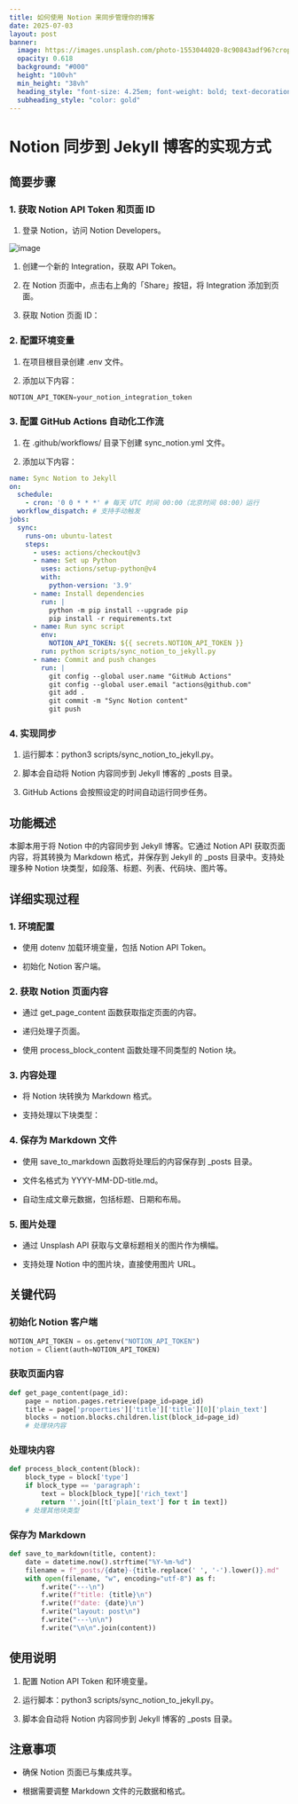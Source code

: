 ```yaml
---
title: 如何使用 Notion 来同步管理你的博客
date: 2025-07-03
layout: post
banner:
  image: https://images.unsplash.com/photo-1553044020-8c90843adf96?crop=entropy&cs=tinysrgb&fit=max&fm=jpg&ixid=M3w2OTIwMzJ8MHwxfHJhbmRvbXx8fHx8fHx8fDE3NTE1Njc0NDd8&ixlib=rb-4.1.0&q=80&w=1080
  opacity: 0.618
  background: "#000"
  height: "100vh"
  min_height: "38vh"
  heading_style: "font-size: 4.25em; font-weight: bold; text-decoration: underline"
  subheading_style: "color: gold"
---
```


# Notion 同步到 Jekyll 博客的实现方式

## 简要步骤

### 1. 获取 Notion API Token 和页面 ID

1. 登录 Notion，访问 Notion Developers。

![image](https://prod-files-secure.s3.us-west-2.amazonaws.com/a7a0cc5a-89b9-4cda-8686-1fba0ca52f40/d19c1afe-dea5-4312-9333-786b0ba83054/image.png?X-Amz-Algorithm=AWS4-HMAC-SHA256&X-Amz-Content-Sha256=UNSIGNED-PAYLOAD&X-Amz-Credential=ASIAZI2LB466UMA2Y3HE%2F20250703%2Fus-west-2%2Fs3%2Faws4_request&X-Amz-Date=20250703T183047Z&X-Amz-Expires=3600&X-Amz-Security-Token=IQoJb3JpZ2luX2VjEBIaCXVzLXdlc3QtMiJHMEUCIGNXq%2B%2FREKGmLA1XrEoKvI3qXuzA811nT1R0%2BssMVyvbAiEA%2F56Zmz8CS2jq%2B6gxB%2F%2BLfOFXjFKoTU%2Fe0Ph1MEuwn38q%2FwMIGxAAGgw2Mzc0MjMxODM4MDUiDJyX%2Faz2CpgJl9KnayrcA4zCSG0TumgNZIDFx9OFoqaUp2NwiRBdV4GwA75qphzTtTewgGlz33x7qlIVyUzRyAx38R97Du4mwdJdIEBW082m6SUHCzYVGYiO8AHjIKmZDYbUeuwLyVGSwQEXhl35sCuQsutRCG%2BQJAUNwfcKMM4x5GgWUnBW6vQcafi2sN6QQEeIPDQZMUyyO2OAL6%2BMXjdU%2FAi03H7ksxr7w2GBgItm6Ih5CKPxEilDyJfw3SklMqSX9rKPtxjPB4aqGWf%2Fv4CcfTf5grwHuvWJ2GX0OoV%2FFB4IZT%2FFNbnJdm4s8uPNuUpfncudjZdAs6uXrlyoxueoQmW9%2FeLFg6hhotnEzLgbxAwhkOPqm2zMpRaaTfxQ3Vek5mkx2ioLy%2FCc1NlDQ2U7HXLY45PtZpOru3bXeC4x9kgpG82NEJFOwb5hCrLZmv%2B6eG7XW%2BTbhepOrAe7UCzdEIFOgKP5n1tlBc%2FrpKBHDIBX34VsayEBzH4cZwLu%2FroUyUz1P1Qy0x3rvJ10iUjRDO%2B4bZj%2FLxbYF%2BnoDrAzfG9r2SQWk2tjvfsqSLnhHFiDnRQolAAM5Z%2BDNcCUSkyHgzw1a6J9gyVugFDA3vaMGzfi7eWOswMS0mkZ9sWBord0MZxri329BZ3dMISQm8MGOqUBMgCoG4ccw%2F%2FkOfRM1Cxz%2FJMJo%2FzRJuFPTsuQ2vmMkS4g3z%2B9SpjZEWaEb2mf9RR3MRewJUGdxMtw9sGiy4bWIzVGzfmJL0cJRig%2Bf1pK0jJXmIMxDLqIW2ddugfPwg2FPT9eu5tFhIX5GKqaCNCOZOHGrJs7m9J6bJrH0qnDdg8afzncDSii7B%2FTQBO0UIV6wD%2FPWowp0n9me1PXQLEs81PErDad&X-Amz-Signature=40adae8c44b54230f3dc758dc39a4de28d676e862f4b163e0039529e6dc45a15&X-Amz-SignedHeaders=host&x-amz-checksum-mode=ENABLED&x-id=GetObject)

1. 创建一个新的 Integration，获取 API Token。

1. 在 Notion 页面中，点击右上角的「Share」按钮，将 Integration 添加到页面。

1. 获取 Notion 页面 ID：


### 2. 配置环境变量

1. 在项目根目录创建 .env 文件。

1. 添加以下内容：

```javascript
NOTION_API_TOKEN=your_notion_integration_token
```

### 3. 配置 GitHub Actions 自动化工作流

1. 在 .github/workflows/ 目录下创建 sync_notion.yml 文件。

1. 添加以下内容：

```yaml
name: Sync Notion to Jekyll
on:
  schedule:
    - cron: '0 0 * * *' # 每天 UTC 时间 00:00（北京时间 08:00）运行
  workflow_dispatch: # 支持手动触发
jobs:
  sync:
    runs-on: ubuntu-latest
    steps:
      - uses: actions/checkout@v3
      - name: Set up Python
        uses: actions/setup-python@v4
        with:
          python-version: '3.9'
      - name: Install dependencies
        run: |
          python -m pip install --upgrade pip
          pip install -r requirements.txt
      - name: Run sync script
        env:
          NOTION_API_TOKEN: ${{ secrets.NOTION_API_TOKEN }}
        run: python scripts/sync_notion_to_jekyll.py
      - name: Commit and push changes
        run: |
          git config --global user.name "GitHub Actions"
          git config --global user.email "actions@github.com"
          git add .
          git commit -m "Sync Notion content"
          git push
```

### 4. 实现同步

1. 运行脚本：python3 scripts/sync_notion_to_jekyll.py。

1. 脚本会自动将 Notion 内容同步到 Jekyll 博客的 _posts 目录。

1. GitHub Actions 会按照设定的时间自动运行同步任务。

## 功能概述

本脚本用于将 Notion 中的内容同步到 Jekyll 博客。它通过 Notion API 获取页面内容，将其转换为 Markdown 格式，并保存到 Jekyll 的 _posts 目录中。支持处理多种 Notion 块类型，如段落、标题、列表、代码块、图片等。

## 详细实现过程

### 1. 环境配置

- 使用 dotenv 加载环境变量，包括 Notion API Token。

- 初始化 Notion 客户端。

### 2. 获取 Notion 页面内容

- 通过 get_page_content 函数获取指定页面的内容。

- 递归处理子页面。

- 使用 process_block_content 函数处理不同类型的 Notion 块。

### 3. 内容处理

- 将 Notion 块转换为 Markdown 格式。

- 支持处理以下块类型：


### 4. 保存为 Markdown 文件

- 使用 save_to_markdown 函数将处理后的内容保存到 _posts 目录。

- 文件名格式为 YYYY-MM-DD-title.md。

- 自动生成文章元数据，包括标题、日期和布局。

### 5. 图片处理

- 通过 Unsplash API 获取与文章标题相关的图片作为横幅。

- 支持处理 Notion 中的图片块，直接使用图片 URL。

## 关键代码

### 初始化 Notion 客户端

```python
NOTION_API_TOKEN = os.getenv("NOTION_API_TOKEN")
notion = Client(auth=NOTION_API_TOKEN)
```

### 获取页面内容

```python
def get_page_content(page_id):
    page = notion.pages.retrieve(page_id=page_id)
    title = page['properties']['title']['title'][0]['plain_text']
    blocks = notion.blocks.children.list(block_id=page_id)
    # 处理块内容
```

### 处理块内容

```python
def process_block_content(block):
    block_type = block['type']
    if block_type == 'paragraph':
        text = block[block_type]['rich_text']
        return ''.join([t['plain_text'] for t in text])
    # 处理其他块类型
```

### 保存为 Markdown

```python
def save_to_markdown(title, content):
    date = datetime.now().strftime("%Y-%m-%d")
    filename = f"_posts/{date}-{title.replace(' ', '-').lower()}.md"
    with open(filename, "w", encoding="utf-8") as f:
        f.write("---\n")
        f.write(f"title: {title}\n")
        f.write(f"date: {date}\n")
        f.write("layout: post\n")
        f.write("---\n\n")
        f.write("\n\n".join(content))
```

## 使用说明

1. 配置 Notion API Token 和环境变量。

1. 运行脚本：python3 scripts/sync_notion_to_jekyll.py。

1. 脚本会自动将 Notion 内容同步到 Jekyll 博客的 _posts 目录。

## 注意事项

- 确保 Notion 页面已与集成共享。

- 根据需要调整 Markdown 文件的元数据和格式。